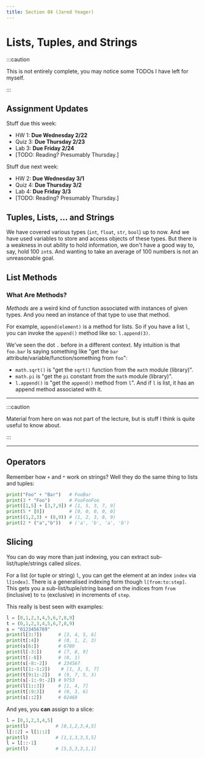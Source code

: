 ```yaml
---
title: Section 04 (Jared Yeager)
---
```


# Lists, Tuples, and Strings

:::caution

This is not entirely complete, you may notice some TODOs I have left for myself.

:::

## Assignment Updates

Stuff due this week:
* HW 1: **Due Wednesday 2/22**
* Quiz 3: **Due Thursday 2/23**
* Lab 3: **Due Friday 2/24**
* [TODO: Reading? Presumably Thursday.]

Stuff due next week:
* HW 2: **Due Wednesday 3/1**
* Quiz 4: **Due Thursday 3/2**
* Lab 4: **Due Friday 3/3**
* [TODO: Reading? Presumably Thursday.]

## Tuples, Lists, ... and Strings

We have covered various types (`int`, `float`, `str`, `bool`) up to now.
And we have used variables to store and access objects of these types.
But there is a weakness in out ability to hold information,
we don't have a good way to, say, hold 100 `int`s. And wanting to take an average of
100 numbers is not an unreasonable goal.

## List Methods

### What Are Methods?

*Methods* are a weird kind of function associated with instances of given types.
And you need an instance of that type to use that method.

For example, `append(element)` is a method for lists. So if you have a list `l`,
you can invoke the `append()` method like so: `l.append(3)`.

We've seen the dot `.` before in a different context.
My intuition is that `foo.bar` Is saying something like
"get the `bar` attribute/variable/function/something from `foo`":
* `math.sqrt()` is "get the `sqrt()` function from the `math` module (library)".
* `math.pi` is "get the `pi` constant from the `math` module (library)".
* `l.append()` is "get the `append()` method from `l`". And if `l` is list,
it has an append method associated with it.

---

:::caution

Material from here on was not part of the lecture,
but is stuff I think is quite useful to know about.

:::

---

## Operators

Remember how `+` and `*` work on strings?
Well they do the same thing to lists and tuples:
```py live_py title=Repeat_And_Concatenate
print("Foo" + "Bar")   # FooBar
print(3 * "Foo")       # FooFooFoo
print([1,5] + [3,7,9]) # [1, 5, 3, 7, 9]
print(5 * [0])         # [0, 0, 0, 0, 0]
print((1,2,3) + (8,9)) # (1, 2, 3, 8, 9)
print(2 * ("a","b"))   # ('a', 'b', 'a', 'b')
```

## Slicing

You can do way more than just indexing,
you can extract sub-list/tuple/strings called *slices*.

For a list (or tuple or string) `l`,
you can get the element at an index `index` via `l[index]`.
There is a generalised indexing form though `l[from:to:step]`.
This gets you a sub-list/tuple/string based on the indices from `from` (inclusive) to
`to` (exclusive) in increments of `step`.

This really is best seen with examples:
```py live_py title=Slicing
l = [0,1,2,3,4,5,6,7,8,9]
t = (0,1,2,3,4,5,6,7,8,9)
s = "0123456789"
print(l[3:7])      # [3, 4, 5, 6]
print(t[:4])       # (0, 1, 2, 3)
print(s[6:])       # 6789
print(l[-3:])      # [7, 8, 9]
print(t[:-8])      # (0, 1)
print(s[-8:-2])    # 234567
print(l[1:-1:2])    # [1, 3, 5, 7]
print(t[9:1:-2])   # (9, 7, 5, 3)
print(s[-1:-9:-2]) # 9753
print(l[1::3])     # [1, 4, 7]
print(t[:9:3])     # (0, 3, 6)
print(s[::2])      # 02468
```

And yes, you **can** assign to a slice:
```py live_py Slice_Assignment
l = [0,1,2,3,4,5]
print(l)          # [0,1,2,3,4,5]
l[::2] = l[1::2]
print(l)          # [1,1,3,3,5,5]
l = l[::-1]
print(l)          # [5,5,3,3,1,1]
```
